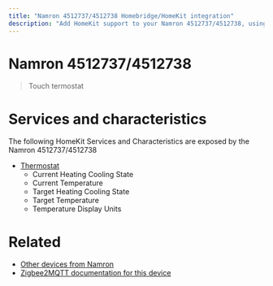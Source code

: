 ```yaml
---
title: "Namron 4512737/4512738 Homebridge/HomeKit integration"
description: "Add HomeKit support to your Namron 4512737/4512738, using Homebridge, Zigbee2MQTT and homebridge-z2m."
---
```

<!---
This file has been GENERATED using src/docgen/docgen.ts
DO NOT EDIT THIS FILE MANUALLY!
-->
# Namron 4512737/4512738
> Touch termostat


# Services and characteristics
The following HomeKit Services and Characteristics are exposed by
the Namron 4512737/4512738

* [Thermostat](../../climate.md)
  * Current Heating Cooling State
  * Current Temperature
  * Target Heating Cooling State
  * Target Temperature
  * Temperature Display Units


# Related
* [Other devices from Namron](../index.md#namron)
* [Zigbee2MQTT documentation for this device](https://www.zigbee2mqtt.io/devices/4512737_4512738.html)